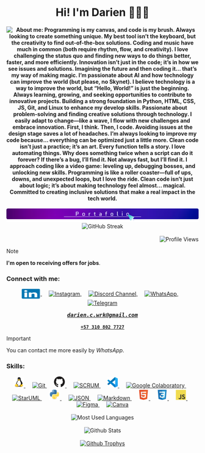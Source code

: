 <h1 align="center">Hi! I'm Darien 🧑🏻‍💻</h1>

<h4 align="center">
<img src="https://readme-typing-svg.demolab.com?font=Quicksand&weight=500&size=14&letterSpacing=2px&duration=3200&pause=1000&color=EBEBFF&background=111127&vCenter=true&width=870&height=50&separator=%3C&lines=+++%F0%9F%8E%A8+Programming+is+my+canvas%2C+%26+code+is+my+brush.+Always+looking+to+create+something+unique.%3C%F0%9F%A7%A0+My+best+tool+isn%E2%80%99t+the+keyboard%2C+but+the+creativity+to+find+out-of-the-box+solutions.%3C%F0%9F%8E%B5+Coding+%26+music+have+much+in+common%E2%80%94both+require+rhythm%2C+flow+%26+creativity.%3C%F0%9F%8C%9F+I+love+challenging+the+status+quo+%26+finding+new+ways+to+do+things+better%2C+faster+%26+more+efficiently.%3C%F0%9F%92%A1+Innovation+isn%E2%80%99t+just+in+the+code;+it%E2%80%99s+in+how+we+see+issues+%26+solutions.%3C%F0%9F%94%AE+Imagining+the+future+%26+then+coding+it%E2%80%A6+that%E2%80%99s+my+way+of+making+magic.%3C%F0%9F%A4%96+I%E2%80%99m+passionate+about+AI+%26+how+technology+can+improve+the+world+(but+please%2C+no+Skynet).%3C%F0%9F%8C%8D+I+believe+technology+is+a+way+to+improve+the+world%2C+but+%E2%80%9CHello%2C+World!%E2%80%9D+is+just+the+beginning.%3C%F0%9F%9A%80+Always+learning%2C+growing+%26+seeking+opportunities+to+contribute+to+innovative+projects.%3C%F0%9F%90%8D+Building+a+strong+foundation+in+Python%2C+HTML%2C+CSS%2C+JS%2C+Git+%26+Linux+to+enhance+my+develop+skills.%3C%F0%9F%94%8D+Passionate+about+problem-solving+%26+finding+creative+solutions+through+technology.%3C%F0%9F%8C%8A+I+easily+adapt+to+change%E2%80%94like+a+wave%2C+I+flow+with+new+challenges+%26+embrace+innovation.%3C%F0%9F%9A%A6+First%2C+I+think.+Then%2C+I+code.+Avoiding+issues+at+the+design+stage+saves+a+lot+of+headaches.%3C%F0%9F%92%BB+I%E2%80%99m+always+looking+to+improve+my+code+because%E2%80%A6+everything+can+be+optimized+just+a+little+more.%3C%F0%9F%93%9C+Clean+code+isn%E2%80%99t+just+a+practice;+it%E2%80%99s+an+art.+Every+function+tells+a+story.%3C%E2%9A%99%EF%B8%8F+I+love+automating+things.+Why+does+something+twice+when+a+script+can+do+it+forever%3F%3C%F0%9F%94%8D+If+there%E2%80%99s+a+bug%2C+I%E2%80%99ll+find+it.+Not+always+fast%2C+but+I%E2%80%99ll+find+it.%3C%F0%9F%95%B9%EF%B8%8F+I+approach+coding+like+a+video+game%3A+leveling+up%2C+debugging+bosses+%26+unlocking+new+skills.%3C%F0%9F%8E%A2+Programming+is+like+a+roller+coaster%E2%80%94full+of+ups%2C+downs+%26+unexpected+loops%2C+but+I+love+the+ride.%3C%E2%9C%A8+Clean+code+isn%E2%80%99t+just+about+logic;+it%E2%80%99s+about+making+technology+feel+almost%E2%80%A6+magical.%3C%F0%9F%8C%8D+Committed+to+creating+inclusive+solutions+that+make+a+real+impact+in+the+tech+world." alt="About me: Programming is my canvas, and code is my brush. Always looking to create something unique. My best tool isn’t the keyboard, but the creativity to find out-of-the-box solutions. Coding and music have much in common (both require rhythm, flow, and creativity). I love challenging the status quo and finding new ways to do things better, faster, and more efficiently. Innovation isn’t just in the code; it’s in how we see issues and solutions. Imagining the future and then coding it… that’s my way of making magic. I’m passionate about AI and how technology can improve the world (but please, no Skynet). I believe technology is a way to improve the world, but “Hello, World!” is just the beginning. Always learning, growing, and seeking opportunities to contribute to innovative projects. Building a strong foundation in Python, HTML, CSS, JS, Git, and Linux to enhance my develop skills. Passionate about problem-solving and finding creative solutions through technology. I easily adapt to change—like a wave, I flow with new challenges and embrace innovation. First, I think. Then, I code. Avoiding issues at the design stage saves a lot of headaches. I’m always looking to improve my code because… everything can be optimized just a little more. Clean code isn’t just a practice; it’s an art. Every function tells a story. I love automating things. Why does something twice when a script can do it forever? If there’s a bug, I’ll find it. Not always fast, but I’ll find it. I approach coding like a video game: leveling up, debugging bosses, and unlocking new skills. Programming is like a roller coaster—full of ups, downs, and unexpected loops, but I love the ride. Clean code isn’t just about logic; it’s about making technology feel almost… magical. Committed to creating inclusive solutions that make a real impact in the tech world." />
</h4>

<div align="center">
  <a href="https://artdasak.github.io/ArtDaSak/"><img src="./assets/resources/portafolio.png"></a>
</div>

<div align="center">
<img src="https://github-readme-streak-stats.herokuapp.com?user=artdasak&theme=dark&hide_border=true&border_radius=7&date_format=j%20M%5B%20Y%5D&card_width=900&card_height=200&background=45%2C021826%2C5D14DB" alt="GitHub Streak"/>
</div>

<br>

<div align="right">
  <img src="https://komarev.com/ghpvc/?username=ArtDaSak&label=Profile%20Views&color=190040&style=flat" alt="Profile Views" height="27" width="157"/>
</div>

>[!NOTE]
>**I'm open to receiving offers for jobs**.

<h3 align="left">Connect with me:</h3>
<div align="center">
  <a href="https://www.linkedin.com/in/darien-carvajal/" target="blank">
    <img align="center" src="https://raw.githubusercontent.com/devicons/devicon/master/icons/linkedin/linkedin-original.svg" alt="LinkedIn" height="27" width="50"/>
  </a>
  &emsp;
  <a href="https://instagram.com/darien_c_27" target="blank">
    <img align="center" src="https://raw.githubusercontent.com/rahuldkjain/github-profile-readme-generator/master/src/images/icons/Social/instagram.svg" alt="Instagram" height="27" width="50"/>
  </a>
  &emsp;
  <a href="https://discord.gg/Hm8njfkTbf" target="blanck">
    <img align="center" src="https://static.vecteezy.com/system/resources/previews/023/986/880/non_2x/discord-logo-discord-logo-transparent-discord-icon-transparent-free-free-png.png" alt="Discord Channel" width="47"/>
  </a>
  &emsp;
  <a href="https://wa.me/573108027727" target="blank">
    <img align="center" src="https://raw.githubusercontent.com/rahuldkjain/github-profile-readme-generator/master/src/images/icons/Social/whatsapp.svg" alt="WhatsApp" height="27" width="50"/>
  </a>
  &emsp;
  <a href="https://t.me/ArtDaSak" target="blank">
    <img align="center" src="https://img.icons8.com/sf-ultralight-filled/512/4D4D4D/telegram.png" alt="Telegram" width="47"/>
  </a>
</div>
<p align="center">
  <a href="https://mail.google.com/mail/u/0/?fs=1&tf=cm&to=darien.c.wrk@gmail.com&su=Hi,+dear+Darien.&body=I+want+to+contact+you+to…"><i><tt><b>darien.c.wrk@gmail.com</b></i></tt></a>
</p>
<p align="center">
 <a href="https://vcard.link/card/IZu9.vcf"><b><code>+57 310 802 7727</code></b></a>
</p>

>[!IMPORTANT]
>You can contact me more easily by _WhatsApp_.

<h3 align="left">Skills:</h3>
<div align="center">
  <a href="https://www.linux.org/">
    <img src="https://raw.githubusercontent.com/devicons/devicon/master/icons/linux/linux-original.svg" alt="Linux" width="27"/>
  </a>
  &emsp;
  <a href="https://git-scm.com/" target="_blank" rel="noreferrer">
    <img src="https://www.vectorlogo.zone/logos/git-scm/git-scm-icon.svg" alt="Git" width="27"/>
  </a>
  &emsp;
  <a href="https://github.com/" target="_blank" rel="noreferrer">
    <img src="https://raw.githubusercontent.com/devicons/devicon/master/icons/github/github-original.svg" alt="GitHub" width="30"/>
  </a>
    &emsp;
    <a href="https://www.scrum.org/" target="_blank" rel="noreferrer">
    <img src="https://images.credly.com/images/db768524-81d9-435e-96fc-33b517e15616/blob.png" alt="SCRUM" width="30"/>
  </a>
  &emsp;
  <a href="https://code.visualstudio.com/" target="_blank" rel="noreferrer">
    <img src="https://raw.githubusercontent.com/devicons/devicon/master/icons/vscode/vscode-original.svg" alt="VS Code" width="27"/>
  </a>
    &emsp;
  <a href="https://colab.google/" target="_blank" rel="noreferrer">
    <img src="https://avatars.githubusercontent.com/u/33467679?s=280&v=4" alt="Google Colaboratory" width="32"/>
  </a>
    &emsp;
  <a href="https://staruml.io/" target="_blank" rel="noreferrer">
    <img src="https://media.imgcdn.org/repo/2023/03/staruml/staruml-for-macos-logo.png" alt="StarUML" width="29"/>
  </a>
  &emsp;
  <a href="https://www.python.org" target="_blank" rel="noreferrer">
    <img src="https://raw.githubusercontent.com/devicons/devicon/master/icons/python/python-original.svg" alt="Python" width="30"/>
  </a>
  &emsp;
  <a href="https://www.json.org/json-es.html" target="_blank" rel="noreferrer">
    <img src="https://www.json.org/img/json160.gif" alt="JSON" width="27"/>
  </a>
  &emsp;
  <a href="https://daringfireball.net/projects/markdown/" target="_blank" rel="noreferrer">
    <img src="https://cdn.commonmark.org/uploads/default/original/2X/3/366f3614de6996d79a131fdf9b41ed7d65cfe181.png" alt="Markdown" width="42"/>
  </a>
  &emsp;
  <a href="https://developer.mozilla.org/en-US/docs/Web/HTML" target="_blank" rel="noreferrer">
    <img src="https://raw.githubusercontent.com/devicons/devicon/master/icons/html5/html5-original.svg" alt="HTML" width="27"/>
  </a>
  &emsp;
  <a href="https://developer.mozilla.org/en-US/docs/Web/CSS" target="_blank" rel="noreferrer">
    <img src="https://raw.githubusercontent.com/devicons/devicon/master/icons/css3/css3-original.svg" alt="CSS" width="27"/>
  </a>
  &emsp;
  <a href="https://developer.mozilla.org/es/docs/Web/JavaScript" target="_blank" rel="noreferrer">
    <img src="https://raw.githubusercontent.com/devicons/devicon/master/icons/javascript/javascript-original.svg" alt="JavaScript" width="27"/>
  </a>
  &emsp;
  <a href="https://www.figma.com/" target="_blank" rel="noreferrer">
    <img src="https://www.vectorlogo.zone/logos/figma/figma-icon.svg" alt="Figma" width="27"/>
  </a>
  &emsp;  
  <a href="https://www.canva.com/" target="_blank" rel="noreferrer">
    <img src="https://freelogopng.com/images/all_img/1656733637logo-canva-png.png" alt="Canva" width="30"/>
  </a>
</div>

<br>

<div align="center">
    <img src="https://github-readme-stats.vercel.app/api/top-langs?username=artdasak&show_icons=true&locale=en&layout=donut&theme=radical" alt="Most Used Languages"/>
</div>

<br>

<div align="center">
    <img src="https://github-readme-stats.vercel.app/api?username=artdasak&show_icons=true&locale=en&theme=algolia" alt="Github Stats"/>
</div>

<br>

<div align="center">
  <a href="https://github.com/ryo-ma/github-profile-trophy">
    <img src="https://github-profile-trophy.vercel.app/?username=artdasak&theme=nord" alt="Github Trophys"/>
  </a>
</div>
